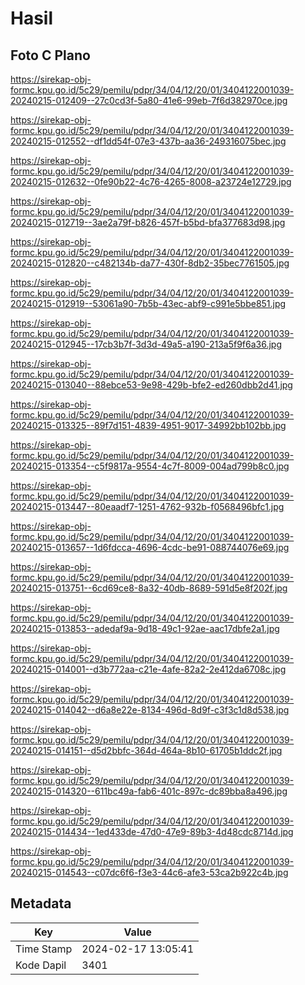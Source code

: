 # Hasil

## Foto C Plano

https://sirekap-obj-formc.kpu.go.id/5c29/pemilu/pdpr/34/04/12/20/01/3404122001039-20240215-012409--27c0cd3f-5a80-41e6-99eb-7f6d382970ce.jpg

https://sirekap-obj-formc.kpu.go.id/5c29/pemilu/pdpr/34/04/12/20/01/3404122001039-20240215-012552--df1dd54f-07e3-437b-aa36-249316075bec.jpg

https://sirekap-obj-formc.kpu.go.id/5c29/pemilu/pdpr/34/04/12/20/01/3404122001039-20240215-012632--0fe90b22-4c76-4265-8008-a23724e12729.jpg

https://sirekap-obj-formc.kpu.go.id/5c29/pemilu/pdpr/34/04/12/20/01/3404122001039-20240215-012719--3ae2a79f-b826-457f-b5bd-bfa377683d98.jpg

https://sirekap-obj-formc.kpu.go.id/5c29/pemilu/pdpr/34/04/12/20/01/3404122001039-20240215-012820--c482134b-da77-430f-8db2-35bec7761505.jpg

https://sirekap-obj-formc.kpu.go.id/5c29/pemilu/pdpr/34/04/12/20/01/3404122001039-20240215-012919--53061a90-7b5b-43ec-abf9-c991e5bbe851.jpg

https://sirekap-obj-formc.kpu.go.id/5c29/pemilu/pdpr/34/04/12/20/01/3404122001039-20240215-012945--17cb3b7f-3d3d-49a5-a190-213a5f9f6a36.jpg

https://sirekap-obj-formc.kpu.go.id/5c29/pemilu/pdpr/34/04/12/20/01/3404122001039-20240215-013040--88ebce53-9e98-429b-bfe2-ed260dbb2d41.jpg

https://sirekap-obj-formc.kpu.go.id/5c29/pemilu/pdpr/34/04/12/20/01/3404122001039-20240215-013325--89f7d151-4839-4951-9017-34992bb102bb.jpg

https://sirekap-obj-formc.kpu.go.id/5c29/pemilu/pdpr/34/04/12/20/01/3404122001039-20240215-013354--c5f9817a-9554-4c7f-8009-004ad799b8c0.jpg

https://sirekap-obj-formc.kpu.go.id/5c29/pemilu/pdpr/34/04/12/20/01/3404122001039-20240215-013447--80eaadf7-1251-4762-932b-f0568496bfc1.jpg

https://sirekap-obj-formc.kpu.go.id/5c29/pemilu/pdpr/34/04/12/20/01/3404122001039-20240215-013657--1d6fdcca-4696-4cdc-be91-088744076e69.jpg

https://sirekap-obj-formc.kpu.go.id/5c29/pemilu/pdpr/34/04/12/20/01/3404122001039-20240215-013751--6cd69ce8-8a32-40db-8689-591d5e8f202f.jpg

https://sirekap-obj-formc.kpu.go.id/5c29/pemilu/pdpr/34/04/12/20/01/3404122001039-20240215-013853--adedaf9a-9d18-49c1-92ae-aac17dbfe2a1.jpg

https://sirekap-obj-formc.kpu.go.id/5c29/pemilu/pdpr/34/04/12/20/01/3404122001039-20240215-014001--d3b772aa-c21e-4afe-82a2-2e412da6708c.jpg

https://sirekap-obj-formc.kpu.go.id/5c29/pemilu/pdpr/34/04/12/20/01/3404122001039-20240215-014042--d6a8e22e-8134-496d-8d9f-c3f3c1d8d538.jpg

https://sirekap-obj-formc.kpu.go.id/5c29/pemilu/pdpr/34/04/12/20/01/3404122001039-20240215-014151--d5d2bbfc-364d-464a-8b10-61705b1ddc2f.jpg

https://sirekap-obj-formc.kpu.go.id/5c29/pemilu/pdpr/34/04/12/20/01/3404122001039-20240215-014320--611bc49a-fab6-401c-897c-dc89bba8a496.jpg

https://sirekap-obj-formc.kpu.go.id/5c29/pemilu/pdpr/34/04/12/20/01/3404122001039-20240215-014434--1ed433de-47d0-47e9-89b3-4d48cdc8714d.jpg

https://sirekap-obj-formc.kpu.go.id/5c29/pemilu/pdpr/34/04/12/20/01/3404122001039-20240215-014543--c07dc6f6-f3e3-44c6-afe3-53ca2b922c4b.jpg


## Metadata

| Key        | Value               |
| ---------- | ------------------- |
| Time Stamp | 2024-02-17 13:05:41 |
| Kode Dapil | 3401                |



